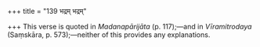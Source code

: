 +++
title = "139 भद्रम् भद्रम्"

+++
This verse is quoted in *Madanapārijāta* (p. 117);—and in
*Vīramitrodaya* (Saṃskāra, p. 573);—neither of this provides any
explanations.


